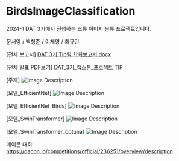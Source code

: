 # BirdsImageClassification
2024-1 DAT 3기에서 진행하는 조류 이미지 분류 프로젝트입니다.

문서영 / 백형준 / 이체영 / 최규민

[전체 보고서]
[DAT 3기 Tip팀 학회보고서.docx](https://github.com/user-attachments/files/15613410/DAT.3._TIP.docx)

[전체 발표 PDF보기]
[DAT_3기_캡스톤_프로젝트 TIP](https://github.com/user-attachments/files/15613419/DAT.3.TIP.pdf)

[주제]
![Image Description](https://github.com/vividbaek/TIP-Team/tree/main/code/ReadMe_Image/주제.png)

[모델_EfficientNet]
![Image Description](https://github.com/vividbaek/TIP-Team/tree/main/code/ReadMe_Image/EfficientNet.png)

[모델_EfficientNet_Birds]
![Image Description](https://github.com/vividbaek/TIP-Team/tree/main/code/ReadMe_Image/EfficientNet_Birds.png)

[모델_SwinTransformer]
![Image Description](https://github.com/vividbaek/TIP-Team/tree/main/code/ReadMe_Image/SwinTransformer.png)

[모델_SwinTransformer_optuna]
![Image Description](https://raw.github.com/vividbaek/TIP-Team/tree/main/code/ReadMe_Image/SwinTransformer_optuna.png)

데이콘 대회: https://dacon.io/competitions/official/236251/overview/description



